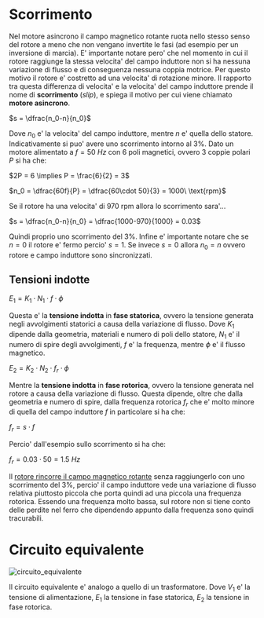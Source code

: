# Scorrimento  

Nel motore asincrono il campo magnetico rotante ruota nello stesso senso del rotore a meno che non vengano invertite le fasi (ad esempio per un inversione di marcia). E' importante notare pero' che nel momento in cui il rotore raggiunge la stessa velocita' del campo induttore non si ha nessuna variazione di flusso e di conseguenza nessuna coppia motrice. Per questo motivo il rotore e' costretto ad una velocita' di rotazione minore. Il rapporto tra questa differenza di velocita' e la velocita' del campo induttore prende il nome di **scorrimento** (*slip*), e spiega il motivo per cui viene chiamato **motore asincrono**.  

$s = \dfrac{n_0-n}{n_0}$  

Dove $n_0$ e' la velocita' del campo induttore, mentre $n$ e' quella dello statore. Indicativamente si puo' avere uno scorrimento intorno al 3%. Dato un motore alimentato a $f = 50\ Hz$ con 6 poli magnetici, ovvero 3 coppie polari $P$ si ha che:  

$2P = 6 \implies P = \frac{6}{2} = 3$  

$n_0 = \dfrac{60f}{P} = \dfrac{60\cdot 50}{3} = 1000\ \text{rpm}$  

Se il rotore ha una velocita' di $970\ \text{rpm}$ allora lo scorrimento sara'...    

$s = \dfrac{n_0-n}{n_0} = \dfrac{1000-970}{1000} = 0.03$  

Quindi proprio uno scorrimento del 3%.
Infine e' importante notare che se $n = 0$ il rotore e' fermo percio' $s = 1$. Se invece $s = 0$ allora $n_0 = n$ ovvero rotore e campo induttore sono sincronizzati.  

## Tensioni indotte  

$E_1 = K_1\cdot N_1\cdot f\cdot\phi$  

Questa e' la **tensione indotta** in **fase statorica**, ovvero la tensione generata negli avvolgimenti statorici a causa della variazione di flusso. Dove $K_1$ dipende dalla geometria, materiali e numero di poli dello statore, $N_1$ e' il numero di spire degli avvolgimenti, $f$ e' la frequenza, mentre $\phi$ e' il flusso magnetico.  

$E_2 = K_2\cdot N_2\cdot f_r\cdot \phi$  

Mentre la **tensione indotta** in **fase rotorica**, ovvero la tensione generata nel rotore a causa della variazione di flusso. Questa dipende, oltre che dalla geometria e numero di spire, dalla frequenza rotorica $f_r$ che e' molto minore di quella del campo induttore $f$ in particolare si ha che:  

$f_r = s\cdot f$  

Percio' dall'esempio sullo scorrimento si ha che:  

$f_r = 0.03\cdot 50 = 1.5\ Hz$  

Il [rotore rincorre il campo magnetico rotante](https://youtu.be/AQqyGNOP_3o?si=Bv3rBbfOhP-lJ2wQ&t=166) senza raggiungerlo con uno scorrimento del 3%, percio' il campo induttore vede una variazione di flusso relativa piuttosto piccola che porta quindi ad una piccola una frequenza rotorica. Essendo una frequenza molto bassa, sul rotore non si tiene conto delle perdite nel ferro che dipendendo appunto dalla frequenza sono quindi tracurabili.  

# Circuito equivalente  

![circuito_equivalente](https://github.com/user-attachments/assets/8c614fbb-5c5e-4228-91c5-4280a778e997)  

Il circuito equivalente e' analogo a quello di un trasformatore. Dove $V_1$ e' la tensione di alimentazione, $E_1$ la tensione in fase statorica, $E_2$ la tensione in fase rotorica.  
